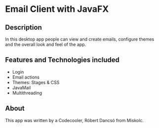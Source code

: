 # Email Client with JavaFX

## Description

In this desktop app people can view and create emails, configure themes and the overall look and feel of the app.

## Features and Technologies included
-  Login
-  Email actions
-  Themes: Stages & CSS
-  JavaMail
-  Multithreading

## About

This app was written by a Codecooler, Róbert Dancsó from Miskolc.